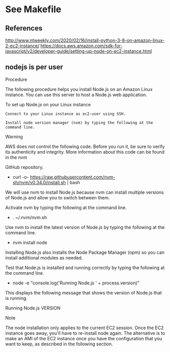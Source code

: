 # See Makefile

## References

http://www.ntweekly.com/2020/02/16/install-python-3-8-on-amazon-linux-2-ec2-instance/
https://docs.aws.amazon.com/sdk-for-javascript/v2/developer-guide/setting-up-node-on-ec2-instance.html


## nodejs is per user


Procedure

The following procedure helps you install Node.js on an Amazon Linux instance. You can use this server to host a Node.js web application.

To set up Node.js on your Linux instance

    Connect to your Linux instance as ec2-user using SSH.

    Install node version manager (nvm) by typing the following at the command line.

Warning

AWS does not control the following code. Before you run it, be sure to verify its authenticity and integrity. More information about this code can be found in the nvm

GitHub repository.

- curl -o- https://raw.githubusercontent.com/nvm-sh/nvm/v0.34.0/install.sh | bash

We will use nvm to install Node.js because nvm can install multiple versions of Node.js and allow you to switch between them.

Activate nvm by typing the following at the command line.

- . ~/.nvm/nvm.sh

Use nvm to install the latest version of Node.js by typing the following at the command line.

- nvm install node

Installing Node.js also installs the Node Package Manager (npm) so you can install additional modules as needed.

Test that Node.js is installed and running correctly by typing the following at the command line.

- node -e "console.log('Running Node.js ' + process.version)"

This displays the following message that shows the version of Node.js that is running.

Running Node.js VERSION


Note

The node installation only applies to the current EC2 session. Once the EC2 instance goes away, you'll have to re-install node again. The alternative is to make an AMI of the EC2 instance once you have the configuration that you want to keep, as described in the following section.

